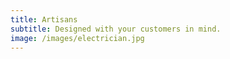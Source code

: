 ```yaml
---
title: Artisans
subtitle: Designed with your customers in mind.
image: /images/electrician.jpg
---
```

